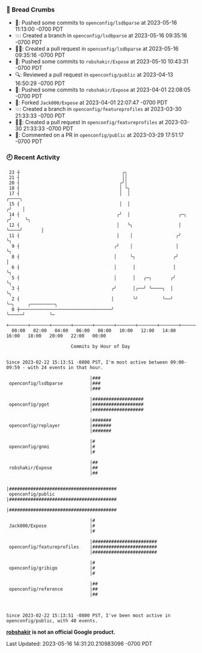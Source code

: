 ### 🍞 Bread Crumbs

 * 🚢: Pushed some commits to `openconfig/lsdbparse` at 2023-05-16 11:13:00 -0700 PDT
 * 💥: Created a branch in `openconfig/lsdbparse` at 2023-05-16 09:35:16 -0700 PDT
 * ✍🏼: Created a pull request in `openconfig/lsdbparse` at 2023-05-16 09:35:16 -0700 PDT
 * 🚢: Pushed some commits to `robshakir/Expose` at 2023-05-10 10:43:31 -0700 PDT
 * 🔍: Reviewed a pull request in  `openconfig/public` at 2023-04-13 16:50:29 -0700 PDT
 * 🚢: Pushed some commits to `robshakir/Expose` at 2023-04-01 22:08:05 -0700 PDT
 * 🍴: Forked `Jack000/Expose` at 2023-04-01 22:07:47 -0700 PDT
 * 💥: Created a branch in `openconfig/featureprofiles` at 2023-03-30 21:33:33 -0700 PDT
 * ✍🏼: Created a pull request in `openconfig/featureprofiles` at 2023-03-30 21:33:33 -0700 PDT
 * 💬: Commented on a PR in  `openconfig/public` at 2023-03-29 17:51:17 -0700 PDT

### 🕘 Recent Activity
```
 23 ┼                                      ╭╮
 21 ┤                                      ││
 20 ┤                                     ╭╯│
 18 ┤                                     │ ╰╮
 17 ┤                                     │  │                           ╭────╮
 15 ┤                                     │  │                          ╭╯    │
 14 ┤                                    ╭╯  │                  ╭─╮    ╭╯     ╰╮
 12 ┤                                    │   ╰╮                 │ ╰────╯       │
 11 ┤                                    │    │                ╭╯              ╰╮
  9 ┤                                   ╭╯    │                │                ╰╮
  8 ┤                                   │     ╰╮              ╭╯                 │
  6 ┤                                   │      │              │                  ╰╮
  5 ┤                                   │      │   ╭─╮       ╭╯                   ╰╮
  3 ┤                                  ╭╯      │╭──╯ ╰────╮  │                     ╰╮
  2 ┤                                  │       ╰╯         ╰──╯                      ╰─╮     ╭─────────╮
  0 ┼──────────────────────────────────╯                                              ╰─────╯         ╰─
    +───────+───────+───────+───────+───────+───────+───────+───────+───────+───────+───────+───────+────
  00:00   02:00   04:00   06:00   08:00   10:00   12:00   14:00   16:00   18:00   20:00   22:00   00:00   

						Commits by Hour of Day


Since 2023-02-22 15:13:51 -0800 PST, I'm most active between 09:00-09:59 - with 24 events in that hour.

```



```
                               |###
 openconfig/lsdbparse          |###
                               |###

                               |###################
 openconfig/ygot               |###################
                               |###################

                               |#######
 openconfig/replayer           |#######
                               |#######

                               |#
 openconfig/gnmi               |#
                               |#

                               |##
 robshakir/Expose              |##
                               |##

                               |########################################
 openconfig/public             |########################################
                               |########################################

                               |#
 Jack000/Expose                |#
                               |#

                               |########################
 openconfig/featureprofiles    |########################
                               |########################

                               |#
 openconfig/gribigo            |#
                               |#

                               |##
 openconfig/reference          |##
                               |##



Since 2023-02-22 15:13:51 -0800 PST, I've been most active in openconfig/public, with 40 events.

```
**[robshakir](mailto:robjs@google.com) is not an official Google product.**  


Last Updated: 2023-05-16 14:31:20.210983096 -0700 PDT
